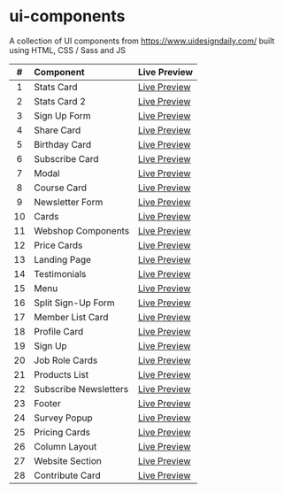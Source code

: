 # ui-components

A collection of UI components from https://www.uidesigndaily.com/ built using HTML, CSS / Sass and JS

|   #   | Component             | Live Preview                                                                     |
| :---: | :-------------------- | :------------------------------------------------------------------------------- |
|   1   | Stats Card            | [Live Preview](https://mohammedyh.github.io/ui-components/Stats%20Card/)         |
|   2   | Stats Card 2          | [Live Preview](https://mohammedyh.github.io/ui-components/Stats%20Card%202/)     |
|   3   | Sign Up Form          | [Live Preview](https://mohammedyh.github.io/ui-components/Sign%20Up%20Form)      |
|   4   | Share Card            | [Live Preview](https://mohammedyh.github.io/ui-components/Share%20Card/)         |
|   5   | Birthday Card         | [Live Preview](https://mohammedyh.github.io/ui-components/Birthday%20Card)       |
|   6   | Subscribe Card        | [Live Preview](https://mohammedyh.github.io/ui-components/Subscribe%20Card)      |
|   7   | Modal                 | [Live Preview](https://mohammedyh.github.io/ui-components/Modal)                 |
|   8   | Course Card           | [Live Preview](https://mohammedyh.github.io/ui-components/Course%20Card)         |
|   9   | Newsletter Form       | [Live Preview](https://mohammedyh.github.io/ui-components/Newsletter%20Form)     |
|  10   | Cards                 | [Live Preview](https://mohammedyh.github.io/ui-components/Cards)                 |
|  11   | Webshop Components    | [Live Preview](https://mohammedyh.github.io/ui-components/Webshop%20Components)  |
|  12   | Price Cards           | [Live Preview](https://mohammedyh.github.io/ui-components/Price%20Cards)         |
|  13   | Landing Page          | [Live Preview](https://mohammedyh.github.io/ui-components/Landing%20Page)        |
|  14   | Testimonials          | [Live Preview](https://mohammedyh.github.io/ui-components/Testimonials)          |
|  15   | Menu                  | [Live Preview](https://mohammedyh.github.io/ui-components/Menu)                  |
|  16   | Split Sign-Up Form    | [Live Preview](https://mohammedyh.github.io/ui-components/Split%20Sign-Up)       |
|  17   | Member List Card      | [Live Preview](https://mohammedyh.github.io/ui-components/Member%20List%20Card)  |
|  18   | Profile Card          | [Live Preview](https://mohammedyh.github.io/ui-components/profile-card)          |
|  19   | Sign Up               | [Live Preview](https://mohammedyh.github.io/ui-components/sign-up)               |
|  20   | Job Role Cards        | [Live Preview](https://mohammedyh.github.io/ui-components/job-role-cards)        |
|  21   | Products List         | [Live Preview](https://mohammedyh.github.io/ui-components/products-list)         |
|  22   | Subscribe Newsletters | [Live Preview](https://mohammedyh.github.io/ui-components/subscribe-newsletters) |
|  23   | Footer                | [Live Preview](https://mohammedyh.github.io/ui-components/footer)                |
|  24   | Survey Popup          | [Live Preview](https://mohammedyh.github.io/ui-components/survey-popup/)         |
|  25   | Pricing Cards         | [Live Preview](https://mohammedyh.github.io/ui-components/pricing-cards/)        |
|  26   | Column Layout         | [Live Preview](https://mohammedyh.github.io/ui-components/card-layout/)          |
|  27   | Website Section       | [Live Preview](https://mohammedyh.github.io/ui-components/website-section/)      |
|  28   | Contribute Card       | [Live Preview](https://mohammedyh.github.io/ui-components/contribute-card/)      |
